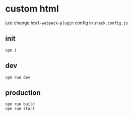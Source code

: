 # custom html

just change `html-webpack-plugin` config in `shack.config.js`

## init

```
npm i
```

## dev

```
npm run dev
```


## production

```
npm run build
npm run start
```